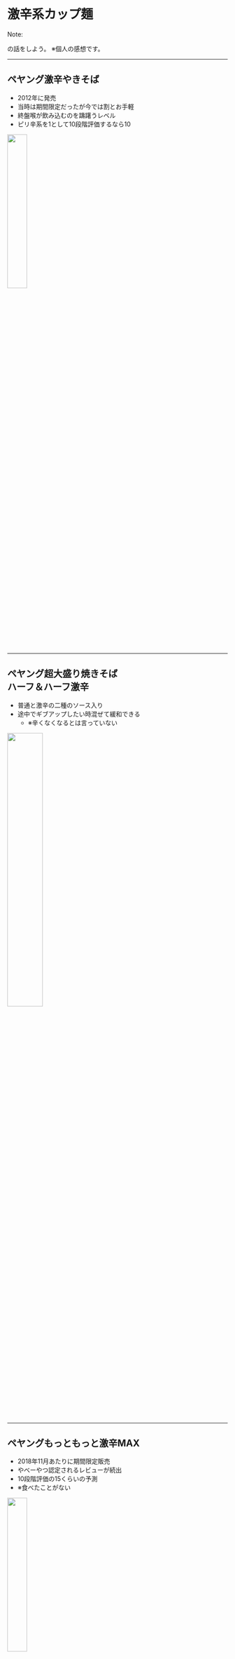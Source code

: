 # 激辛系カップ麺

Note:

の話をしよう。
※個人の感想です。

---

## ペヤング激辛やきそば

- 2012年に発売
- 当時は期間限定だったが今では割とお手軽
- 終盤喉が飲み込むのを躊躇うレベル
- ピリ辛系を1として10段階評価するなら10

<img src="img/main_gekikara.png" width="30%">

---

## ペヤング超大盛り焼きそば<br />ハーフ＆ハーフ激辛

- 普通と激辛の二種のソース入り
- 途中でギブアップしたい時混ぜて緩和できる
  - ※辛くなくなるとは言っていない

<img src="img/main_half_half_gekikara.png" width="40%">

---

## ペヤングもっともっと激辛MAX

- 2018年11月あたりに期間限定販売
- やべーやつ認定されるレビューが続出
- 10段階評価の15くらいの予測
- ※食べたことがない

<img src="img/main_motto-gekikara-max.png" width="30%">

Note:

実は怖気づいてた

---

### 8/6に新ペヤング発売されてた

Note:

実は作成中に知ったけど

---

## ペヤングからしMAX

- ファミマで先行販売
- 9/3からドンキでも購入可能に

<img src="img/main_karashimax.png" width="30%">

---

## 蒙古タンメン中本

- セブンイレブン限定
- 味噌ベースのコクのあるスープ
- キャベツがごろっと箸休めにちょうどいい
- 10段階で言うなら5くらい

<img src="img/image002.png" width="30%">

---

## 北極ラーメン

- セブンイレブン限定＆夏季限定
- 蒙古タンメン中本よりも辛さが強い
- 10段階で言うなら7くらい

<img src="img/image003.png" width="30%">

---

### 冷凍食品の蒙古タンメン中本もある

---

## 蒙古タンメン中本<br />汁なし麻辛麺

- レンジでチンするだけ
- 花椒で舌が痺れる辛さのパンチ力
- 小袋で辛さを調節できる

<img src="img/image001.png" width="30%">

Note:

冷凍食品だけど

---

### 辛辛魚

- 冬季限定
- 最大の特徴は後付の魚粉だし
- 毎年味が違う(ように感じる)
- 2018年は10段階で8くらいに感じた

<img src="img/image005.png" width="30%">

Note:

近所のコンビニでは二週間で姿を見なくなってしまった
地元のコンビニだとまさかの2月末でも
googleのサジェストに辛辛魚 ロスが出るくらいにはリピーターが続出

---

## 激辛系カップ麺をおいしく食べたい

---

## 乳製品を食前に接種

<img src="img/drink_lassi.png" width="30%">

Note:

- ヨーグルト、牛乳などの乳製品を食前に


---

## 雑炊化、マヨネーズ

<img src="img/food_gohan_hakumai.png" width="30%">
<img src="img/cooking_mayonnaise_kakeru.png" width="28%">

Note:

マヨネーズ、ご飯など物量で攻める

---

# アレンジレシピ

---

# 辛辛魚×シーチキン

<img src="img/tuna_can.png" width="30%">

Note:

クックパッドでもアレンジメニューを作ってる方がいたり
残ったスープでパスタとか、野菜炒めとか。
汁なし担担麺みたくしたり。
